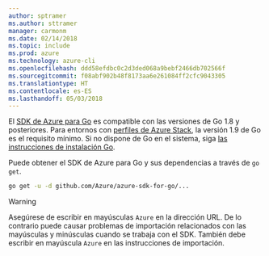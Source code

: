```yaml
---
author: sptramer
ms.author: sttramer
manager: carmonm
ms.date: 02/14/2018
ms.topic: include
ms.prod: azure
ms.technology: azure-cli
ms.openlocfilehash: ddd58efdbc0c2d3ded068a9bebf2466db702566f
ms.sourcegitcommit: f08abf902b48f8173aa6e261084ff2cfc9043305
ms.translationtype: HT
ms.contentlocale: es-ES
ms.lasthandoff: 05/03/2018
---
```

El [SDK de Azure para Go](https://github.com/Azure/azure-sdk-for-go) es compatible con las versiones de Go 1.8 y posteriores. Para entornos con [perfiles de Azure Stack](https://docs.microsoft.com/en-us/azure/azure-stack/azure-stack-version-profiles), la versión 1.9 de Go es el requisito mínimo.
Si no dispone de Go en el sistema, siga [las instrucciones de instalación Go](https://golang.org/doc/install).

Puede obtener el SDK de Azure para Go y sus dependencias a través de `go get`.

```bash
go get -u -d github.com/Azure/azure-sdk-for-go/...
```

> [!WARNING]
> Asegúrese de escribir en mayúsculas `Azure` en la dirección URL. De lo contrario puede causar problemas de importación relacionados con las mayúsculas y minúsculas cuando se trabaja con el SDK. También debe escribir en mayúscula `Azure` en las instrucciones de importación.

